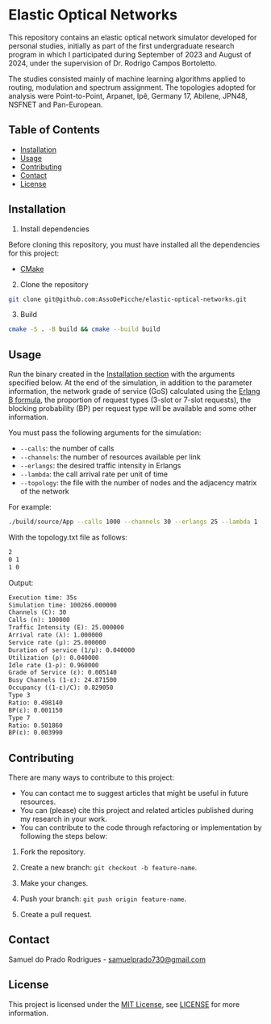 # Elastic Optical Networks

This repository contains an elastic optical network simulator developed for personal studies, initially as part of the first undergraduate research program in which I participated during September of 2023 and August of 2024, under the supervision of Dr. Rodrigo Campos Bortoletto.

The studies consisted mainly of machine learning algorithms applied to routing, modulation and spectrum assignment. The topologies adopted for analysis were Point-to-Point, Arpanet, Ipê, Germany 17, Abilene, JPN48, NSFNET and Pan-European.

## Table of Contents

- [Installation](#installation)
- [Usage](#usage)
- [Contributing](#contributing)
- [Contact](#contact)
- [License](#license)

## Installation

1. Install dependencies

Before cloning this repository, you must have installed all the dependencies for this project:

- [CMake](https://cmake.org/download/)

2. Clone the repository

```bash
git clone git@github.com:AssoDePicche/elastic-optical-networks.git
```

3. Build

```bash
cmake -S . -B build && cmake --build build
```

## Usage

Run the binary created in the [Installation section](#installation) with the arguments specified below. At the end of the simulation, in addition to the parameter information, the network grade of service (GoS) calculated using the [Erlang B formula](https://en.wikipedia.org/wiki/Erlang_(unit)), the proportion of request types (3-slot or 7-slot requests), the blocking probability (BP) per request type will be available and some other information.

You must pass the following arguments for the simulation:
- `--calls`: the number of calls
- `--channels`: the number of resources available per link
- `--erlangs`: the desired traffic intensity in Erlangs
- `--lambda`: the call arrival rate per unit of time
- `--topology`: the file with the number of nodes and the adjacency matrix of the network

For example:

```bash
./build/source/App --calls 1000 --channels 30 --erlangs 25 --lambda 1 --topology topology.txt
```

With the topology.txt file as follows:

```txt
2
0 1
1 0
```

Output:

```txt
Execution time: 35s
Simulation time: 100266.000000
Channels (C): 30
Calls (n): 100000
Traffic Intensity (E): 25.000000
Arrival rate (λ): 1.000000
Service rate (μ): 25.000000
Duration of service (1/μ): 0.040000
Utilization (ρ): 0.040000
Idle rate (1-ρ): 0.960000
Grade of Service (ε): 0.005140
Busy Channels (1-ε): 24.871500
Occupancy ((1-ε)/C): 0.829050
Type 3
Ratio: 0.498140
BP(ε): 0.001150
Type 7
Ratio: 0.501860
BP(ε): 0.003990
```

## Contributing

There are many ways to contribute to this project:
- You can contact me to suggest articles that might be useful in future resources.
- You can (please) cite this project and related articles published during my research in your work.
- You can contribute to the code through refactoring or implementation by following the steps below:

1. Fork the repository.

2. Create a new branch: `git checkout -b feature-name`.

3. Make your changes.

4. Push your branch: `git push origin feature-name`.

5. Create a pull request.

## Contact

Samuel do Prado Rodrigues - samuelprado730@gmail.com

## License

This project is licensed under the [MIT License](LICENSE), see [LICENSE](LICENSE) for more information.
